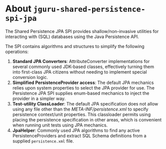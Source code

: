 # About `jguru-shared-persistence-spi-jpa`

The Shared Persistence JPA SPI provides shallow/non-invasive utilities for interacting with 
(SQL) databases using the Java Persistence API. 

The SPI contains algorithms and structures to simplify the following operations:

1. **Standard JPA Converters**: AttributeConverter implementations for several commonly used JDK-based classes,
   effectively turning them into first-class JPA citizens without needing to implement special
   conversion logic.
2. **Simplified PersistenceProvider access**: The default JPA mechanics relies upon system properties to select
   the JPA provider for use. The Persistence JPA SPI supplies enum-based mechanics to inject
   the provider in a simpler way. 
3. **Test-utility ClassLoader**: The default JPA specification does not allow using any file other than the
   *META-INF/persistence.xml* to specify persistence context/unit properties. This classloader permits using 
   placing the persistence specification in other areas, which is convenient when running unit tests using 
   JPA mechanics.
4. **JpaHelper**: Commonly used JPA algorithms to find any active PersistenceProviders and extract SQL Schema 
   definitions from a supplied `persistence.xml` file.